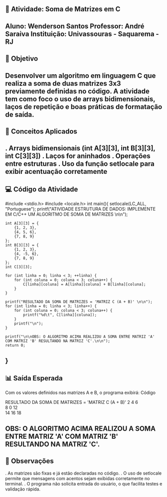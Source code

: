 ## 📘 Atividade: Soma de Matrizes em C

Aluno: Wenderson Santos
Professor: André Saraiva
Instituição: Univassouras - Saquarema -RJ
---
## 🎯 Objetivo

Desenvolver um algoritmo em linguagem C que realiza a soma de duas matrizes 3x3 previamente definidas no código. A atividade tem como foco o uso de arrays bidimensionais, laços de repetição e boas práticas de formatação de saída.
---
## 🧠 Conceitos Aplicados

. Arrays bidimensionais (int A[3][3], int B[3][3], int C[3][3])
. Laços for aninhados
. Operações entre estruturas
. Uso da função setlocale para exibir acentuação corretamente
---
## 💻 Código da Atividade

#include <stdio.h>
#include <locale.h>
int main(){
    setlocale(LC_ALL, "Portuguese");
    printf("ATIVIDADE ESTRUTURA DE DADOS: IMPLEMENTE EM C/C++ UM ALGORITMO DE SOMA DE MATRIZES \n\n");

    int A[3][3] = {
        {1, 2, 3},
        {4, 5, 6},
        {7, 8, 9}
    };
    int B[3][3] = {
        {1, 2, 3},
        {4, -5, 6},
        {7, 8, 9}
    };
    int C[3][3];

    for (int linha = 0; linha < 3; ++linha) {
        for (int coluna = 0; coluna < 3; coluna++) {
            C[linha][coluna] = A[linha][coluna] + B[linha][coluna];
        }
    }

    printf("RESULTADO DA SOMA DE MATRIZES = 'MATRIZ C (A + B)' \n\n");
    for (int linha = 0; linha < 3; linha++) {
        for (int coluna = 0; coluna < 3; coluna++) {
            printf("%d\t", C[linha][coluna]);
        }
        printf("\n");
    }

    printf("\n\nOBS: O ALGORITMO ACIMA REALIZOU A SOMA ENTRE MATRIZ 'A' COM MATRIZ 'B' RESULTANDO NA MATRIZ 'C'.\n\n");
    return 0;
}
---
## 📊 Saída Esperada

Com os valores definidos nas matrizes A e B, o programa exibirá:
Código

RESULTADO DA SOMA DE MATRIZES = 'MATRIZ C (A + B)'
2   4   6   
8   0   12  
14  16  18  

OBS: O ALGORITMO ACIMA REALIZOU A SOMA ENTRE MATRIZ 'A' COM MATRIZ 'B' RESULTANDO NA MATRIZ 'C'.
---
## 📝 Observações

. As matrizes são fixas e já estão declaradas no código.
. O uso de setlocale permite que mensagens com acentos sejam exibidas corretamente no terminal.
. O programa não solicita entrada do usuário, o que facilita testes e validação rápida.